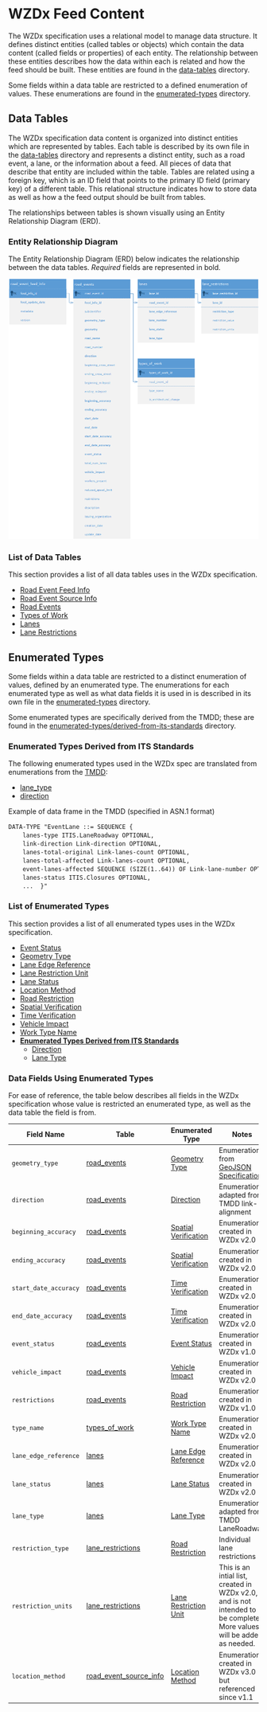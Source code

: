 # WZDx Feed Content
The WZDx specification uses a relational model to manage data structure. It defines distinct entities (called tables or objects) which contain the data content (called fields or properties) of each entity. The relationship between these entities describes how the data within each is related and how the feed should be built. These entities are found in the [data-tables](/feed-content/data-tables) directory. 

Some fields within a data table are restricted to a defined enumeration of values. These enumerations are found in the [enumerated-types](/feed-content/enumerated-types) directory.

## Data Tables
The WZDx specification data content is organized into distinct entities which are represented by tables. Each table is described by its own file in the [data-tables](/feed-content/data-tables) directory and represents a distinct entity, such as a road event, a lane, or the information about a feed. All pieces of data that describe that entity are included within the table. Tables are related using a foreign key, which is an ID field that points to the primary ID field (primary key) of a different table. This relational structure indicates how to store data as well as how a the feed output should be built from tables. 

The relationships between tables is shown visually using an Entity Relationship Diagram (ERD).

### Entity Relationship Diagram
The Entity Relationship Diagram (ERD) below indicates the relationship between the data tables. *Required* fields are represented in bold.

![Entity Relationship Diagram](/images/road_event_erd.png)

### List of Data Tables
This section provides a list of all data tables uses in the WZDx specification.

- [Road Event Feed Info](/feed-content/data-tables/road_event_feed_info.md)
- [Road Event Source Info](/feed-content/data-tables/road_event_source_info.md)
- [Road Events](/feed-content/data-tables/road_events.md)
- [Types of Work](/feed-content/data-tables/types_of_work.md)
- [Lanes](/feed-content/data-tables/lanes.md)
- [Lane Restrictions](/feed-content/data-tables/lane_restrictions.md)

## Enumerated Types
Some fields within a data table are restricted to a distinct enumeration of values, defined by an enumerated type. The enumerations for each enumerated type as well as what data fields it is used in is described in its own file in the [enumerated-types](/feed-content/enumerated-types) directory.

Some enumerated types are specifically derived from the TMDD; these are found in the [enumerated-types/derived-from-its-standards](/feed-content/enumerated-types) directory.

### Enumerated Types Derived from ITS Standards
The following enumerated types used in the WZDx spec are translated from enumerations from the [TMDD](https://www.standards.its.dot.gov/Content/documents/advisories/TMDD_2013.aspx):

- [lane_type](/feed-content/enumerated-types/derived-from-its-standards/lane_type.md)
- [direction](/feed-content/enumerated-types/derived-from-its-standards/direction.md)

Example of data frame in the TMDD (specified in ASN.1 format)
```xml
DATA-TYPE "EventLane ::= SEQUENCE {
    lanes-type ITIS.LaneRoadway OPTIONAL,
    link-direction Link-direction OPTIONAL,
    lanes-total-original Link-lanes-count OPTIONAL,
    lanes-total-affected Link-lanes-count OPTIONAL,
    event-lanes-affected SEQUENCE (SIZE(1..64)) OF Link-lane-number OPTIONAL,
    lanes-status ITIS.Closures OPTIONAL,
    ...  }"
```

### List of Enumerated Types
This section provides a list of all enumerated types uses in the WZDx specification.

- [Event Status](/feed-content/enumerated-types/event_status.md)
- [Geometry Type](/feed-content/enumerated-types/geometry_type.md)
- [Lane Edge Reference](/feed-content/enumerated-types/lane_edge_reference.md)
- [Lane Restriction Unit](/feed-content/enumerated-types/lane_restriction_unit.md)
- [Lane Status](/feed-content/enumerated-types/lane_status.md)
- [Location Method](/feed-content/enumerated-types/location_method.md)
- [Road Restriction](/feed-content/enumerated-types/road_restriction.md)
- [Spatial Verification](/feed-content/enumerated-types/spatial_verification.md)
- [Time Verification](/feed-content/enumerated-types/time_verification.md)
- [Vehicle Impact](/feed-content/enumerated-types/vehicle_impact.md)
- [Work Type Name](/feed-content/enumerated-types/work_type_name.md)
- [**Enumerated Types Derived from ITS Standards**](/feed-content/enumerated-types/derived-from-its-standards)
    - [Direction](/feed-content/enumerated-types/derived-from-its-standards/direction)
    - [Lane Type](/feed-content/enumerated-types/derived-from-its-standards/lane_type)

### Data Fields Using Enumerated Types
For ease of reference, the table below describes all fields in the WZDx specification whose value is restricted an enumerated type, as well as the data table the field is from.

Field Name | Table | Enumerated Type | Notes
--------- | --------- | ----------- | -----
`geometry_type` | [road_events](/feed-content/data-tables/road_events.md) | [Geometry Type](/feed-content/enumerated-types/geometry-type.md) | Enumeration from [GeoJSON Specification](https://tools.ietf.org/html/rfc7946)
`direction` | [road_events](/feed-content/data-tables/road_events.md) | [Direction](/feed-content/enumerated-types/derived-from-its-standards/direction.md) | Enumeration adapted from TMDD link-alignment
`beginning_accuracy` | [road_events](/feed-content/data-tables/road_events.md) | [Spatial Verification](/feed-content/enumerated-types/spatial_verification.md) | Enumeration created in WZDx v2.0
`ending_accuracy` | [road_events](/feed-content/data-tables/road_events.md) | [Spatial Verification](/feed-content/enumerated-types/spatial_verification.md) | Enumeration created in WZDx v2.0
`start_date_accuracy` | [road_events](/feed-content/data-tables/road_events.md) | [Time Verification](/feed-content/enumerated-types/time_verification.md) | Enumeration created in WZDx v2.0
`end_date_accuracy` | [road_events](/feed-content/data-tables/road_events.md) | [Time Verification](/feed-content/enumerated-types/time_verification.md) | Enumeration created in WZDx v2.0
`event_status` | [road_events](/feed-content/data-tables/road_events.md) | [Event Status](/feed-content/enumerated-types/event_status.md) | Enumeration created in WZDx v1.0
`vehicle_impact` | [road_events](/feed-content/data-tables/road_events.md) | [Vehicle Impact](/feed-content/enumerated-types/vehicle_impact.md) | Enumeration created in WZDx v2.0
`restrictions` | [road_events](/feed-content/data-tables/road_events.md) | [Road Restriction](/feed-content/enumerated-types/road_restriction.md) | Enumeration created in WZDx v1.0
`type_name` | [types_of_work](/feed-content/data-tables/types_of_work.md) | [Work Type Name](/feed-content/enumerated-types/work_type_name.md) | Enumeration created in WZDx v2.0
`lane_edge_reference` | [lanes](/feed-content/data-tables/lanes.md) | [Lane Edge Reference](/feed-content/enumerated-types/lane_edge_reference.md) | Enumeration created in WZDx v2.0
`lane_status` | [lanes](/feed-content/data-tables/lanes.md) | [Lane Status](/feed-content/enumerated-types/lane_status.md) | Enumeration created in WZDx v2.0
`lane_type` | [lanes](/feed-content/data-tables/lanes.md) | [Lane Type](/feed-content/enumerated-types/derived-from-its-standards/lane_type.md) | Enumeration adapted from TMDD LaneRoadway
`restriction_type` | [lane_restrictions](/feed-content/data-tables/lane_restrictions.md) | [Road Restriction](/feed-content/enumerated-types/road_restriction.md) | Individual lane restrictions | Enumeration created in WZDx v1.0
`restriction_units` | [lane_restrictions](/feed-content/data-tables/lane_restrictions.md) | [Lane Restriction Unit](/feed-content/enumerated-types/lane_restriction_unit.md) | This is an intial list, created in WZDx v2.0, and is not intended to be complete. More values will be added as needed.
`location_method` | [road_event_source_info](/feed-content/data-tables/road_event_source_info.md) | [Location Method](/feed-content/enumerated-types/location_method.md) | Enumeration created in WZDx v3.0 but referenced since v1.1
